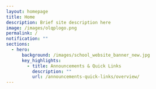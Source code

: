 ```yaml
---
layout: homepage
title: Home
description: Brief site description here
image: /images/olqplogo.png
permalink: /
notification: ""
sections:
  - hero:
      background: /images/school_website_banner_new.jpg
      key_highlights:
        - title: Announcements & Quick Links
          description: ""
          url: /announcements-quick-links/overview/
---
```

